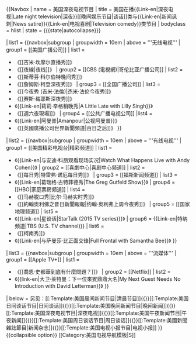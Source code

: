 {{Navbox
| name         = 美国深夜电视节目
| title        = 美国在播{{Link-en|深夜电视|Late night television|深夜}}[[晚间娱乐节目|谈话]]类与{{Link-en|新闻讽刺|News satire}}{{Link-en|电视喜剧|Television comedy}}类节目
| bodyclass    = hlist
| state        = {{{state|autocollapse}}}

| list1        = 
  {{navbox|subgroup
  | groupwidth = 10em
  | above      = '''无线电视'''
  | group1     = [[美国广播公司]]
  | list1      = 
* 《[[吉米·坎摩尔直播秀]]》
* 《[[夜線|夜线]]》
 | group2      = [[CBS (電視網)|哥伦比亚广播公司]]
  | list2      = 
* 《[[斯蒂芬·科尔伯特晚间秀]]》
* 《[[詹姆斯·柯登深夜秀]]》
  | group3     = [[全国广播公司]]
  | list3      = 
* 《[[今夜秀 (吉米·法倫)|杰米·法伦今夜秀]]》
* 《[[赛斯·梅耶斯深夜秀]]》
* 《{{Link-en|莉莉·辛格稍晚秀|A Little Late with Lilly Singh}}》
* 《[[週六夜現場]]》
 | group4     = [[公共广播电视公司]]
  |list4      =
* 《{{Link-en|阿曼普|Amanpour|公视阿曼普}}》
* 《[[英國廣播公司世界新聞頻道|百日之后]]》
  }}

| list2        =
  {{navbox|subgroup
  | groupwidth = 10em
  | above      = '''有线电视'''
  | group1     = [[美国精彩电视台|精彩频道]]
  | list1      = 
* 《{{Link-en|与安迪·科昂观看现场实况|Watch What Happens Live with Andy Cohen}}》
  | group2     = [[喜劇中心|喜剧中心频道]]
  | list2      = 
* 《[[每日秀|特雷弗·诺厄每日秀]]》
  | group3     = [[福斯新闻频道]]
  | list3      = 
* 《{{Link-en|葛瑞格·古特菲德秀|The Greg Gutfeld Show}}》
  | group4     = [[HBO|家庭票房频道]]
  | list4      = 
* 《[[马赫脱口秀|比尔·马赫实时秀]]》
* 《[[約翰奧利佛之昔日新聞報報|约翰·奥利弗上周今夜秀]]》
  | group5     = [[国家地理频道]]
  | list5      = 
* 《{{Link-en|星谈话|StarTalk (2015 TV series)}}》
  | group6     = {{Link-en|特纳频道|TBS (U.S. TV channel)}}
  | list6      = 
* 《[[柯南秀]]》
* 《{{Link-en|与萨曼莎·比正面交锋|Full Frontal with Samantha Bee}}》
  }}

| list3        =
  {{navbox|subgroup
  | groupwidth = 10em
  | above      = '''流媒体'''
  | group1     = [[Apple TV+]]
  | list1      = 
* 《[[喬恩·史都華到底有什麼問題？]]》
  | group2     = [[Netflix]]
  | list2      = 
* 《{{link-en|大卫·莱特曼：下一位來賓鼎鼎大名|My Next Guest Needs No Introduction with David Letterman}}》
  }}

| below = 另见：[[:Template:美国晨间新闻节目|清晨节目]]{{\}}[[:Template:美国日间谈话节目|日间谈话]]{{\}}[[:Template:美国晚间新闻节目|晚间新闻]]{{\}}[[:Template:美国深夜电视节目|深夜电视]]{{\}}[[:Template:美国午夜新闻节目|午夜新闻]]{{\}}[[:Template:美国周日谈话节目|周日谈话]]{{\}}[[:Template:美國新聞雜誌節目|新闻杂志]]{{\}}[[:Template:美国电视小报节目|电视小报]]
}}<noinclude>
{{collapsible option}}
[[Category:美国电视导航模板|S]]
</noinclude>